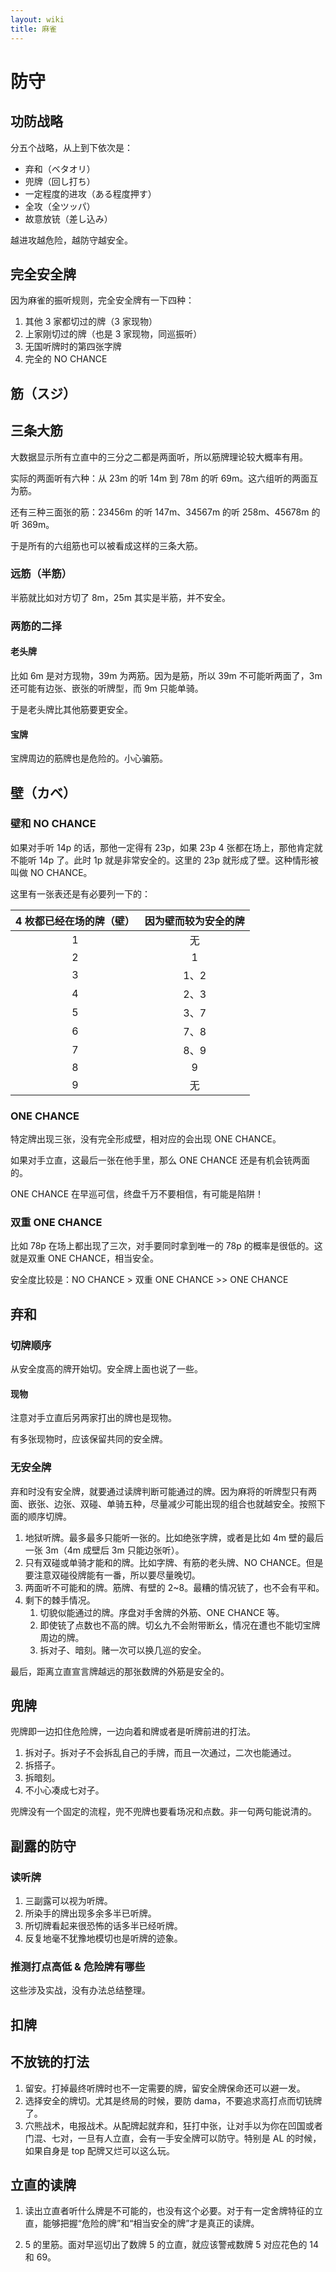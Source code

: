 ```yaml
---
layout: wiki
title: 麻雀
---
```


# 防守

## 功防战略

分五个战略，从上到下依次是：

- 弃和（ベタオリ）
- 兜牌（回し打ち）
- 一定程度的进攻（ある程度押す）
- 全攻（全ツッパ）
- 故意放铳（差し込み）

越进攻越危险，越防守越安全。

## 完全安全牌

因为麻雀的振听规则，完全安全牌有一下四种：

1. 其他 3 家都切过的牌（3 家现物）
2. 上家刚切过的牌（也是 3 家现物，同巡振听）
3. 无国听牌时的第四张字牌
4. 完全的 NO CHANCE

## 筋（スジ）

## 三条大筋

大数据显示所有立直中的三分之二都是两面听，所以筋牌理论较大概率有用。

实际的两面听有六种：从 23m 的听 14m 到 78m 的听 69m。这六组听的两面互为筋。

还有三种三面张的筋：23456m 的听 147m、34567m 的听 258m、45678m 的听 369m。

于是所有的六组筋也可以被看成这样的三条大筋。

### 远筋（半筋）

半筋就比如对方切了 8m，25m 其实是半筋，并不安全。

### 两筋的二择

#### 老头牌

比如 6m 是对方现物，39m 为两筋。因为是筋，所以 39m 不可能听两面了，3m 还可能有边张、嵌张的听牌型，而 9m 只能单骑。

于是老头牌比其他筋要更安全。

#### 宝牌

宝牌周边的筋牌也是危险的。小心骗筋。

## 壁（カベ）

### 壁和 NO CHANCE

如果对手听 14p 的话，那他一定得有 23p，如果 23p 4 张都在场上，那他肯定就不能听 14p 了。此时 1p 就是非常安全的。这里的 23p 就形成了壁。这种情形被叫做 NO CHANCE。

这里有一张表还是有必要列一下的：

| 4 枚都已经在场的牌（壁） | 因为壁而较为安全的牌 |
| :----------------------: | :------------------: |
|            1             |          无          |
|            2             |          1           |
|            3             |         1、2         |
|            4             |         2、3         |
|            5             |         3、7         |
|            6             |         7、8         |
|            7             |         8、9         |
|            8             |          9           |
|            9             |          无          |

### ONE CHANCE

特定牌出现三张，没有完全形成壁，相对应的会出现 ONE CHANCE。

如果对手立直，这最后一张在他手里，那么 ONE CHANCE 还是有机会铳两面的。

ONE CHANCE 在早巡可信，终盘千万不要相信，有可能是陷阱！

### 双重 ONE CHANCE

比如 78p 在场上都出现了三次，对手要同时拿到唯一的 78p 的概率是很低的。这就是双重 ONE CHANCE，相当安全。

安全度比较是：NO CHANCE > 双重 ONE CHANCE >> ONE CHANCE

## 弃和

### 切牌顺序

从安全度高的牌开始切。安全牌上面也说了一些。

#### 现物

注意对手立直后另两家打出的牌也是现物。

有多张现物时，应该保留共同的安全牌。

### 无安全牌

弃和时没有安全牌，就要通过读牌判断可能通过的牌。因为麻将的听牌型只有两面、嵌张、边张、双碰、单骑五种，尽量减少可能出现的组合也就越安全。按照下面的顺序切牌。

1. 地狱听牌。最多最多只能听一张的。比如绝张字牌，或者是比如 4m 壁的最后一张 3m（4m 成壁后 3m 只能边张听）。
2. 只有双碰或单骑才能和的牌。比如字牌、有筋的老头牌、NO CHANCE。但是要注意双碰役牌能有一番，所以要尽量晚切。
3. 两面听不可能和的牌。筋牌、有壁的 2~8。最糟的情况铳了，也不会有平和。
4. 剩下的棘手情况。
   1. 切貌似能通过的牌。序盘对手舍牌的外筋、ONE CHANCE 等。
   2. 即使铳了点数也不高的牌。切幺九不会附带断幺，情况在遭也不能切宝牌周边的牌。
   3. 拆对子、暗刻。赌一次可以换几巡的安全。

最后，距离立直宣言牌越远的那张数牌的外筋是安全的。

## 兜牌

兜牌即一边扣住危险牌，一边向着和牌或者是听牌前进的打法。

1. 拆对子。拆对子不会拆乱自己的手牌，而且一次通过，二次也能通过。
2. 拆搭子。
3. 拆暗刻。
4. 不小心凑成七对子。

兜牌没有一个固定的流程，兜不兜牌也要看场况和点数。非一句两句能说清的。

## 副露的防守

### 读听牌

1. 三副露可以视为听牌。
2. 所染手的牌出现多余多半已听牌。
3. 所切牌看起来很恐怖的话多半已经听牌。
4. 反复地毫不犹豫地模切也是听牌的迹象。

### 推测打点高低 & 危险牌有哪些

这些涉及实战，没有办法总结整理。

## 扣牌

## 不放铳的打法

1. 留安。打掉最终听牌时也不一定需要的牌，留安全牌保命还可以避一发。
2. 选择安全的牌切。尤其是终局的时候，要防 dama，不要追求高打点而切铳牌了。
3. 穴熊战术，电报战术。从配牌起就弃和，狂打中张，让对手以为你在凹国或者门混、七对，一旦有人立直，会有一手安全牌可以防守。特别是 AL 的时候，如果自身是 top 配牌又烂可以这么玩。

## 立直的读牌

1. 读出立直者听什么牌是不可能的，也没有这个必要。对于有一定舍牌特征的立直，能够把握“危险的牌”和“相当安全的牌”才是真正的读牌。

2. 5 的里筋。面对早巡切出了数牌 5 的立直，就应该警戒数牌 5 对应花色的 14 和 69。

